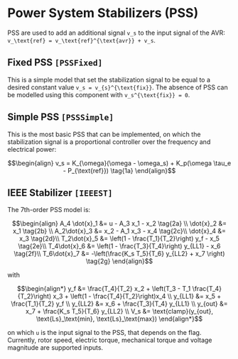 # Power System Stabilizers (PSS)

PSS are used to add an additional signal ``v_s`` to the input signal of the AVR: ``v_\text{ref} = v_\text{ref}^{\text{avr}} + v_s``.

## Fixed PSS ```[PSSFixed]```

This is a simple model that set the stabilization signal to be equal to a desired constant value ``v_s = v_{s}^{\text{fix}}``. The absence of PSS can be modelled using this component with ``v_s^{\text{fix}} = 0``.

## Simple PSS ```[PSSSimple]```

This is the most basic PSS that can be implemented, on which the stabilization signal is  a proportional controller over the frequency and electrical power:

```math
\begin{align}
v_s = K_{\omega}(\omega - \omega_s) + K_p(\omega \tau_e - P_{\text{ref}}) \tag{1a}
\end{align}
```

## IEEE Stabilizer ```[IEEEST]```

The 7th-order PSS model is:

```math
\begin{align}
A_4 \dot{x}_1 &= u - A_3 x_1 - x_2  \tag{2a} \\
\dot{x}_2 &= x_1 \tag{2b} \\
A_2\dot{x}_3 &= x_2 - A_1 x_3 - x_4 \tag{2c}\\
\dot{x}_4 &= x_3 \tag{2d}\\
T_2\dot{x}_5 &= \left(1 - \frac{T_1}{T_2}\right) y_f - x_5 \tag{2e}\\
T_4\dot{x}_6 &= \left(1 - \frac{T_3}{T_4}\right) y_{LL1} - x_6 \tag{2f}\\
T_6\dot{x}_7 &=  -\left(\frac{K_s T_5}{T_6} y_{LL2} + x_7 \right) \tag{2g}
\end{align}
```

with
```math
\begin{align*}
y_f &= \frac{T_4}{T_2} x_2 + \left(T_3 - T_1 \frac{T_4}{T_2}\right) x_3 + \left(1 - \frac{T_4}{T_2}\right)x_4 \\
y_{LL1} &= x_5 + \frac{T_1}{T_2} y_f \\
y_{LL2} &= x_6 + \frac{T_3}{T_4} y_{LL1} \\
y_{out} &= x_7 + \frac{K_s T_5}{T_6} y_{LL2} \\
V_s &= \text{clamp}(y_{out}, \text{Ls}_\text{min}, \text{Ls}_\text{max})
\end{align*}
```

on which ``u`` is the input signal to the PSS, that depends on the flag. Currently, rotor speed, electric torque, mechanical torque and voltage magnitude are supported inputs.